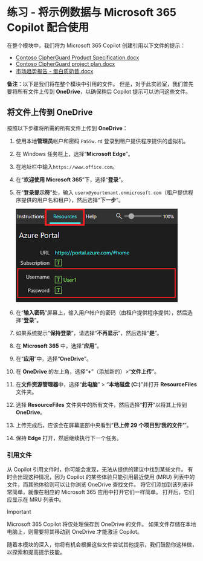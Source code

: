# 练习 - 将示例数据与 Microsoft 365 Copilot 配合使用

在整个模块中，我们将为 Microsoft 365 Copilot 创建引用以下文件的提示：

- [Contoso CipherGuard Product Specification.docx](https://go.microsoft.com/fwlink/?linkid=2269123)
- [Contoso CipherGuard project plan.docx](https://go.microsoft.com/fwlink/?linkid=2268924)
- [市场趋势报告 - 蛋白质奶昔.docx](https://go.microsoft.com/fwlink/?linkid=2268827)

**备注**：以下是我们将在整个模块中引用的文件。 但是，对于此实验室，我们首先要将所有文件上传到 **OneDrive**，以确保稍后 Copilot 提示可以访问这些文件。

## 将文件上传到 OneDrive

按照以下步骤将所需的所有文件上传到 **OneDrive**：

1. 使用本地**管理员**帐户和密码 `Pa55w.rd` 登录到租户提供程序提供的虚拟机。
2. 在 Windows 任务栏上，选择“**Microsoft Edge**”。
3. 在地址栏中输入`https://www.office.com`。
4. 在“**欢迎使用 Microsoft 365**”下，选择“**登录**”。
5. 在“**登录提示符**”处，输入 `userx@yourtenant.onmicrosoft.com`（租户提供程序提供的用户名和租户），然后选择“**下一步**”。

    [![资源窗格的屏幕截图](../media/lab_resources_password.png)](../media/lab_resources_password.png#lightbox)

6. 在“**输入密码**”屏幕上，输入用户帐户的密码（由租户提供程序提供），然后选择“**登录**”。
7. 如果系统提示“**保持登录**”，请选择“**不再显示**”，然后选择“**是**”。
8. 在 **Microsoft 365** 中，选择“**应用**”。
9. 在“**应用**”中，选择“**OneDrive**”。
10. 在 **OneDrive** 的左上角，选择“**+**”（添加新的）>“**文件上传**”。
11. 在**文件资源管理器**中，选择“**此电脑**” > “**本地磁盘 (C:)**”并打开 **ResourceFiles** 文件夹。
12. 选择 **ResourceFiles** 文件夹中的所有文件，然后选择“**打开**”以将其上传到 **OneDrive**。
13. 上传完成后，应该会在屏幕底部中央看到“**已上传 29 个项目到‘我的文件’**”。
14. 保持 **Edge** 打开，然后继续执行下一个任务。

### 引用文件

从 Copilot 引用文件时，你可能会发现，无法从提供的建议中找到某些文件。 有时会出现这种情况，因为 Copilot 的某些体验只能引用最近使用 (MRU) 列表中的文件，而其他体验则可以让你浏览 OneDrive 查找文件。 将它们添加到该列表非常简单，就像在相应的 Microsoft 365 应用中打开它们一样简单。  打开后，它们应显示在 MRU 列表中。

> [!IMPORTANT]
> Microsoft 365 Copilot 将仅处理保存到 OneDrive 的文件。 如果文件存储在本地电脑上，则需要将其移动到 OneDrive 才能激活 Copilot。

随着本模块的深入，你将有机会根据这些文件尝试其他提示，我们鼓励你这样做，以探索和提高提示技能。
